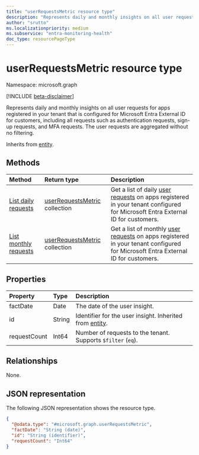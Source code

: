 ```yaml
---
title: "userRequestsMetric resource type"
description: "Represents daily and monthly insights on all user requests for apps registered in your tenant that is configured for Microsoft Entra External ID for customers."
author: "srutto"
ms.localizationpriority: medium
ms.subservice: "entra-monitoring-health"
doc_type: resourcePageType
---
```


# userRequestsMetric resource type

Namespace: microsoft.graph

[!INCLUDE [beta-disclaimer](../../includes/beta-disclaimer.md)]

Represents daily and monthly insights on all user requests for apps registered in your tenant that is configured for Microsoft Entra External ID for customers, including all requests such as authentication requests, sign-up requests, and MFA requests. The user requests are aggregated without no filtering. 

Inherits from [entity](../resources/entity.md).

## Methods
|Method|Return type|Description|
|:---|:---|:---|
|[List daily requests](../api/dailyuserinsightmetricsroot-list-requests.md)| [userRequestsMetric](../resources/userrequestsmetric.md) collection|Get a list of daily [user requests](../resources/userrequestsmetric.md) on apps registered in your tenant configured for Microsoft Entra External ID for customers.|
|[List monthly requests](../api/monthlyuserinsightmetricsroot-list-requests.md)| [userRequestsMetric](../resources/userrequestsmetric.md) collection|Get a list of monthly [user requests](../resources/userrequestsmetric.md) on apps registered in your tenant configured for Microsoft Entra External ID for customers.|

## Properties
|Property|Type|Description|
|:---|:---|:---|
|factDate|Date|The date of the user insight.|
|id|String|Identifier for the user insight. Inherited from [entity](../resources/entity.md).|
|requestCount|Int64|Number of requests to the tenant. Supports `$filter` (`eq`).|

## Relationships
None.

## JSON representation
The following JSON representation shows the resource type.
<!-- {
  "blockType": "resource",
  "keyProperty": "id",
  "@odata.type": "microsoft.graph.userRequestsMetric",
  "openType": false
}
-->
``` json
{
  "@odata.type": "#microsoft.graph.userRequestsMetric",
  "factDate": "String (date)",
  "id": "String (identifier)",
  "requestCount": "Int64"
}
```
